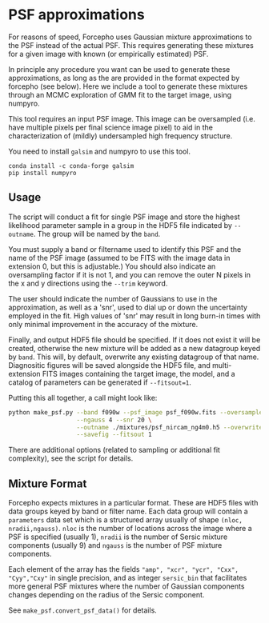 PSF approximations
==================

For reasons of speed, Forcepho uses Gaussian mixture approximations to the PSF
instead of the actual PSF.  This requires generating these mixtures for a given
image with known (or empirically estimated) PSF.

In principle any procedure you want can be used to generate these
approximations, as long as the are provided in the format expected by forcepho
(see below).  Here we include a tool to generate these mixtures through an MCMC
exploration of GMM fit to the target image, using numpyro.

This tool requires an input PSF image.  This image can be oversampled (i.e. have
multiple pixels per final science image pixel) to aid in the characterization of
(mildly) undersampled high frequency structure.

You need to install `galsim` and numpyro to use this tool.
```
conda install -c conda-forge galsim
pip install numpyro
```

Usage
-----

The script will conduct a fit for single PSF image and store the highest
likelihood parameter sample in a group in the HDF5 file indicated by
`--outname`. The group will be named by the `band`.

You must supply a band or filtername used to identify this PSF and the name of
the PSF image (assumed to be FITS with the image data in extension 0, but this
is adjustable.)  You should also indicate an oversampling factor if it is not 1,
and you can remove the outer N pixels in the x and y directions using the
`--trim` keyword.

The user should indicate the number of Gaussians to use in the approximation, as
well as a 'snr', used to dial up or down the uncertainty employed in the fit.
High values of 'snr' may result in long burn-in times with only minimal
improvement in the accuracy of the mixture.

Finally, and output HDF5 file should be specified.  If it does not exist it will
be created, otherwise the new mixture will be added as a new datagroup keyed by
`band`.  This will, by default, overwrite any existing datagroup of that name.
Diagnositic figures will be saved alongside the HDF5 file, and multi-extension
FITS images containing the target image, the model, and a catalog of parameters
can be generated if `--fitsout=1`.


Putting this all together, a call might look like:

```sh
python make_psf.py --band f090w --psf_image psf_f090w.fits --oversample 4 --trim 512 \
                   --ngauss 4 --snr 20 \
                   --outname ./mixtures/psf_nircam_ng4m0.h5 --overwrite 1 \
                   --savefig --fitsout 1
```

There are additional options (related to sampling or additional fit complexity),
see the script for details.

Mixture Format
--------------

Forcepho expects mixtures in a particular format.  These are HDF5 files with
data groups keyed by band or filter name.  Each data group will contain a
`parameters` data set which is a structured array usually of shape `(nloc, nradii,ngauss)`.
`nloc` is the number of locations across the image where a PSF is
specified (usually 1), `nradii` is the number of Sersic mixture components
(usually 9) and `ngauss` is the number of PSF mixture components.

Each element of the array has the fields
`"amp", "xcr", "ycr", "Cxx", "Cyy","Cxy"`
in single precision, and as integer `sersic_bin` that facilitates more general
PSF mixtures where the number of Gaussian components changes depending on the
radius of the Sersic component.

See `make_psf.convert_psf_data()` for details.